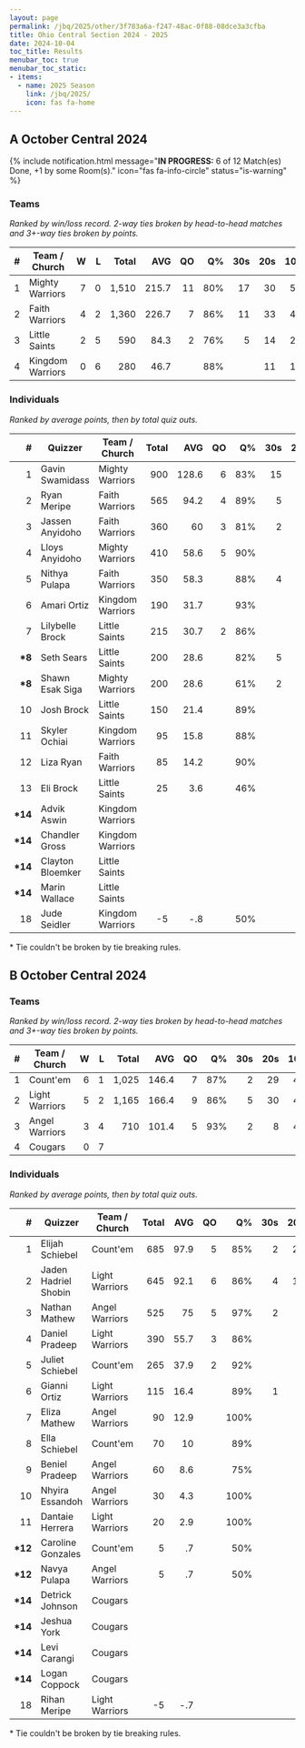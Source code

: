 ```yaml
---
layout: page
permalink: /jbq/2025/other/3f783a6a-f247-48ac-0f88-08dce3a3cfba
title: Ohio Central Section 2024 - 2025
date: 2024-10-04
toc_title: Results
menubar_toc: true
menubar_toc_static:
- items:
  - name: 2025 Season
    link: /jbq/2025/
    icon: fas fa-home
---
```



## A October Central 2024

{% include notification.html
   message="<b>IN PROGRESS:</b> 6 of 12 Match(es) Done, +1 by some Room(s)."
   icon="fas fa-info-circle"
   status="is-warning" %}


### Teams

*Ranked by win/loss record. 2-way ties broken by head-to-head matches and 3+-way ties broken by points.*

| # | Team / Church | W | L | Total | AVG | QO | Q% | 30s | 20s | 10s |
|--:|---|--:|--:|--:|--:|--:|--:|--:|--:|--:|
| 1 | Mighty Warriors | 7 | 0 | 1,510 | 215.7 | 11 | 80% | 17 | 30 | 50 |
| 2 | Faith Warriors | 4 | 2 | 1,360 | 226.7 | 7 | 86% | 11 | 33 | 42 |
| 3 | Little Saints | 2 | 5 | 590 | 84.3 | 2 | 76% | 5 | 14 | 23 |
| 4 | Kingdom Warriors | 0 | 6 | 280 | 46.7 |  | 88% |  | 11 | 10 |

### Individuals

*Ranked by average points, then by total quiz outs.*

| # | Quizzer | Team / Church | Total | AVG | QO | Q% | 30s | 20s | 10s |
|--:|---|---|--:|--:|--:|--:|--:|--:|--:|
| 1 | Gavin Swamidass | Mighty Warriors | 900 | 128.6 | 6 | 83% | 15 | 23 | 2 |
| 2 | Ryan Meripe | Faith Warriors | 565 | 94.2 | 4 | 89% | 5 | 16 | 10 |
| 3 | Jassen Anyidoho | Faith Warriors | 360 | 60 | 3 | 81% | 2 | 9 | 14 |
| 4 | Lloys Anyidoho | Mighty Warriors | 410 | 58.6 | 5 | 90% |  | 1 | 36 |
| 5 | Nithya Pulapa | Faith Warriors | 350 | 58.3 |  | 88% | 4 | 8 | 9 |
| 6 | Amari Ortiz | Kingdom Warriors | 190 | 31.7 |  | 93% |  | 7 | 6 |
| 7 | Lilybelle Brock | Little Saints | 215 | 30.7 | 2 | 86% |  | 2 | 17 |
| **\*8** | Seth Sears | Little Saints | 200 | 28.6 |  | 82% | 5 | 4 |  |
| **\*8** | Shawn Esak Siga | Mighty Warriors | 200 | 28.6 |  | 61% | 2 | 6 | 12 |
| 10 | Josh Brock | Little Saints | 150 | 21.4 |  | 89% |  | 8 |  |
| 11 | Skyler Ochiai | Kingdom Warriors | 95 | 15.8 |  | 88% |  | 4 | 3 |
| 12 | Liza Ryan | Faith Warriors | 85 | 14.2 |  | 90% |  |  | 9 |
| 13 | Eli Brock | Little Saints | 25 | 3.6 |  | 46% |  |  | 6 |
| **\*14** | Advik Aswin | Kingdom Warriors |  |  |  |  |  |  |  |
| **\*14** | Chandler Gross | Kingdom Warriors |  |  |  |  |  |  |  |
| **\*14** | Clayton Bloemker | Little Saints |  |  |  |  |  |  |  |
| **\*14** | Marin Wallace | Little Saints |  |  |  |  |  |  |  |
| 18 | Jude Seidler | Kingdom Warriors | -5 | -.8 |  | 50% |  |  | 1 |

\* Tie couldn't be broken by tie breaking rules.

## B October Central 2024

### Teams

*Ranked by win/loss record. 2-way ties broken by head-to-head matches and 3+-way ties broken by points.*

| # | Team / Church | W | L | Total | AVG | QO | Q% | 30s | 20s | 10s |
|--:|---|--:|--:|--:|--:|--:|--:|--:|--:|--:|
| 1 | Count'em | 6 | 1 | 1,025 | 146.4 | 7 | 87% | 2 | 29 | 41 |
| 2 | Light Warriors | 5 | 2 | 1,165 | 166.4 | 9 | 86% | 5 | 30 | 44 |
| 3 | Angel Warriors | 3 | 4 | 710 | 101.4 | 5 | 93% | 2 | 8 | 46 |
| 4 | Cougars | 0 | 7 |  |  |  |  |  |  |  |

### Individuals

*Ranked by average points, then by total quiz outs.*

| # | Quizzer | Team / Church | Total | AVG | QO | Q% | 30s | 20s | 10s |
|--:|---|---|--:|--:|--:|--:|--:|--:|--:|
| 1 | Elijah Schiebel | Count'em | 685 | 97.9 | 5 | 85% | 2 | 26 | 12 |
| 2 | Jaden Hadriel Shobin | Light Warriors | 645 | 92.1 | 6 | 86% | 4 | 19 | 14 |
| 3 | Nathan Mathew | Angel Warriors | 525 | 75 | 5 | 97% | 2 | 6 | 30 |
| 4 | Daniel Pradeep | Light Warriors | 390 | 55.7 | 3 | 86% |  | 9 | 23 |
| 5 | Juliet Schiebel | Count'em | 265 | 37.9 | 2 | 92% |  | 3 | 20 |
| 6 | Gianni Ortiz | Light Warriors | 115 | 16.4 |  | 89% | 1 | 2 | 5 |
| 7 | Eliza Mathew | Angel Warriors | 90 | 12.9 |  | 100% |  | 1 | 7 |
| 8 | Ella Schiebel | Count'em | 70 | 10 |  | 89% |  |  | 8 |
| 9 | Beniel Pradeep | Angel Warriors | 60 | 8.6 |  | 75% |  | 1 | 5 |
| 10 | Nhyira Essandoh | Angel Warriors | 30 | 4.3 |  | 100% |  |  | 3 |
| 11 | Dantaie Herrera | Light Warriors | 20 | 2.9 |  | 100% |  |  | 2 |
| **\*12** | Caroline Gonzales | Count'em | 5 | .7 |  | 50% |  |  | 1 |
| **\*12** | Navya Pulapa | Angel Warriors | 5 | .7 |  | 50% |  |  | 1 |
| **\*14** | Detrick Johnson | Cougars |  |  |  |  |  |  |  |
| **\*14** | Jeshua York | Cougars |  |  |  |  |  |  |  |
| **\*14** | Levi Carangi | Cougars |  |  |  |  |  |  |  |
| **\*14** | Logan Coppock | Cougars |  |  |  |  |  |  |  |
| 18 | Rihan Meripe | Light Warriors | -5 | -.7 |  |  |  |  |  |

\* Tie couldn't be broken by tie breaking rules.

